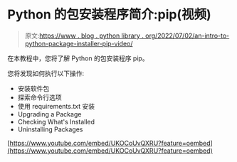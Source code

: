 # Python 的包安装程序简介:pip(视频)

> 原文:[https://www . blog . python library . org/2022/07/02/an-intro-to-python-package-installer-pip-video/](https://www.blog.pythonlibrary.org/2022/07/02/an-intro-to-pythons-package-installer-pip-video/)

在本教程中，您将了解 Python 的包安装程序 pip。

您将发现如何执行以下操作:

*   安装软件包
*   探索命令行选项
*   使用 requirements.txt 安装
*   Upgrading a Package
*   Checking What's Installed
*   Uninstalling Packages

[https://www.youtube.com/embed/UKOCoUvQXRU?feature=oembed](https://www.youtube.com/embed/UKOCoUvQXRU?feature=oembed)